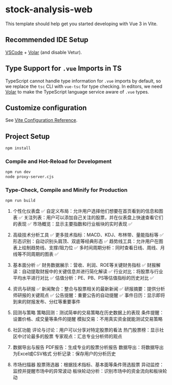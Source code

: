 # stock-analysis-web

This template should help get you started developing with Vue 3 in Vite.

## Recommended IDE Setup

[VSCode](https://code.visualstudio.com/) + [Volar](https://marketplace.visualstudio.com/items?itemName=Vue.volar) (and disable Vetur).

## Type Support for `.vue` Imports in TS

TypeScript cannot handle type information for `.vue` imports by default, so we replace the `tsc` CLI with `vue-tsc` for type checking. In editors, we need [Volar](https://marketplace.visualstudio.com/items?itemName=Vue.volar) to make the TypeScript language service aware of `.vue` types.

## Customize configuration

See [Vite Configuration Reference](https://vite.dev/config/).

## Project Setup

```sh
npm install
```

### Compile and Hot-Reload for Development

```sh
npm run dev
node proxy-server.cjs
```

### Type-Check, Compile and Minify for Production

```sh
npm run build
```

1. 个性化仪表盘 ✅
自定义布局：允许用户选择他们想要在首页看到的信息和图表 ✅
关注列表：用户可以添加自己关注的股票，并在仪表盘上快速查看它们的表现 ✅
市场概览：显示主要指数和行业板块的实时表现 ✅

2. 高级技术分析工具 ✅
更多技术指标：MACD、KDJ、布林带、量能指标等 ✅
形态识别：自动识别头肩顶、双底等经典形态 ✅
趋势线工具：允许用户在图表上绘制趋势线、支撑/阻力位 ✅
多时间周期分析：同时查看日线、周线、月线等不同周期的图表 ✅

3. 基本面分析 ✅
财务数据展示：营收、利润、ROE等关键财务指标 ✅
财报解读：自动提取财报中的关键信息并进行简化解读 ✅
行业对比：将股票与行业平均水平进行对比 ✅
估值分析：PE、PB、PS等估值指标的历史对比 ✅

4. 资讯与研报 ✅
新闻聚合：整合与股票相关的最新新闻 ✅
研报摘要：提供分析师研报的关键观点 ✅
公告提醒：重要公告的自动提醒 ✅
事件日历：显示即将到来的财报发布、分红等重要事件
5. 回测与策略
策略回测：测试简单的交易策略在历史数据上的表现
条件提醒：设置价格、成交量等条件的提醒
模拟交易：不用真实资金就能测试交易策略
6. 社区功能
评论与讨论：用户可以分享对特定股票的看法
热门股票榜：显示社区中讨论最多的股票
专家观点：汇总专业分析师的观点
7. 数据导出与报告
PDF报告：生成专业的股票分析报告
数据导出：将数据导出为Excel或CSV格式
分析记录：保存用户的分析历史
8. 市场扫描器
股票筛选器：根据技术指标、基本面等条件筛选股票
异动监控：监控并提醒市场中的异常波动
板块轮动分析：识别市场中的资金流向和板块轮动